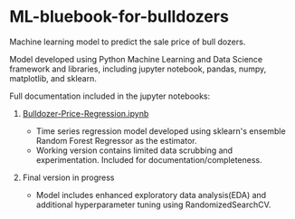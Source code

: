 # ML-bluebook-for-bulldozers
Machine learning model to predict the sale price of bull dozers.

Model developed using Python Machine Learning and Data Science framework and libraries, including jupyter notebook, pandas, numpy, matplotlib, and sklearn.

Full documentation included in the jupyter notebooks:

1. <a href="https://github.com/JHarrisJoshua/ML-bluebook-for-bulldozers/blob/main/Bulldozer-Price-Regression.ipynb">Bulldozer-Price-Regression.ipynb<a>

    - Time series regression model developed using sklearn's ensemble Random Forest Regressor as the estimator. 
    - Working version contains limited data scrubbing and experimentation. Included for documentation/completeness. 

2. Final version in progress

    - Model includes enhanced exploratory data analysis(EDA) and additional hyperparameter tuning using RandomizedSearchCV. 
  
